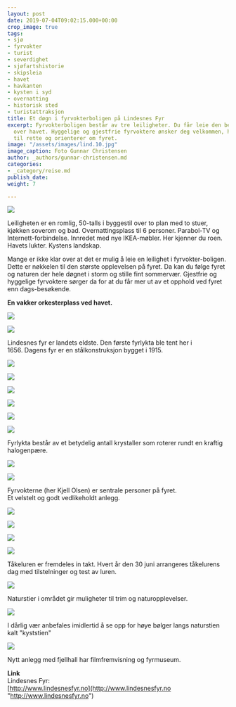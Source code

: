 ```yaml
---
layout: post
date: 2019-07-04T09:02:15.000+00:00
crop_image: true
tags:
- sjø
- fyrvokter
- turist
- severdighet
- sjøfartshistorie
- skipsleia
- havet
- havkanten
- kysten i syd
- overnatting
- historisk sted
- turistattraksjon
title: Et døgn i fyrvokterboligen på Lindesnes Fyr
excerpt: Fyrvokterboligen består av tre leiligheter. Du får leie den beste med panoramautsikt
  over havet. Hyggelige og gjestfrie fyrvoktere ønsker deg velkommen, hjelper deg
  til rette og orienterer om fyret.
image: "/assets/images/lind.10.jpg"
image_caption: Foto Gunnar Christensen
author: _authors/gunnar-christensen.md
categories:
- _category/reise.md
publish_date: 
weight: 7

---
```

![](http://www.helping.no/lind.13.jpg)

Leiligheten er en romlig, 50-talls i byggestil over to plan med to stuer, kjøkken soverom og bad. Overnattingsplass til 6 personer. Parabol-TV og Internett-forbindelse. Innredet med nye IKEA-møbler. Her kjenner du roen. Havets lukter. Kystens landskap.

Mange er ikke klar over at det er mulig å leie en leilighet i fyrvokter-boligen.  
Dette er nøkkelen til den største opplevelsen på fyret. Da kan du følge fyret og naturen der hele døgnet i storm og stille fint sommervær. Gjestfrie og hyggelige fyrvoktere sørger da for at du får mer ut av et opphold ved fyret enn dags-besøkende.

**En vakker orkesterplass ved havet.**

![](https://www.helping.no/lind.04.jpg)

![](https://www.helping.no/lind.25.jpg)

Lindesnes fyr er landets eldste. Den første fyrlykta ble tent her i  
1656\. Dagens fyr er en stålkonstruksjon bygget i 1915.

![](https://www.helping.no/lind.07.jpg)

![](http://www.helping.no/lind.17.jpg)

![](http://www.helping.no/lind.14.jpg)

![](http://www.helping.no/lind.31.jpg)

![](https://www.helping.no/lind.02.jpg)

![](https://www.helping.no/lind.01.jpg)

Fyrlykta består av et betydelig antall krystaller som roterer rundt en kraftig halogenpære.

![](http://www.helping.no/lind.27.jpg)

![](http://www.helping.no/lind.28.jpg)

Fyrvokterne (her Kjell Olsen) er sentrale personer på fyret.  
Et velstelt og godt vedlikeholdt anlegg.

![](https://www.helping.no/lind.26.jpg)

![](http://www.helping.no/lind.30.jpg)

![](https://www.helping.no/lind.20.jpg)

![](http://www.helping.no/lind.16.jpg)

Tåkeluren er fremdeles in takt. Hvert år den 30 juni arrangeres tåkelurens dag med tilstelninger og test av luren.

![](http://www.helping.no/lind.24.jpg)

Naturstier i området gir muligheter til trim og naturopplevelser.

![](http://www.helping.no/lind.23.jpg)

I dårlig vær anbefales imidlertid å se opp for høye bølger langs naturstien kalt "kyststien"

![](http://www.helping.no/lind.11.jpg)

Nytt anlegg med fjellhall har filmfremvisning og fyrmuseum.

**Link**  
Lindesnes Fyr:  
[http://www.lindesnesfyr.no](http://www.lindesnesfyr.no "http://www.lindesnesfyr.no")